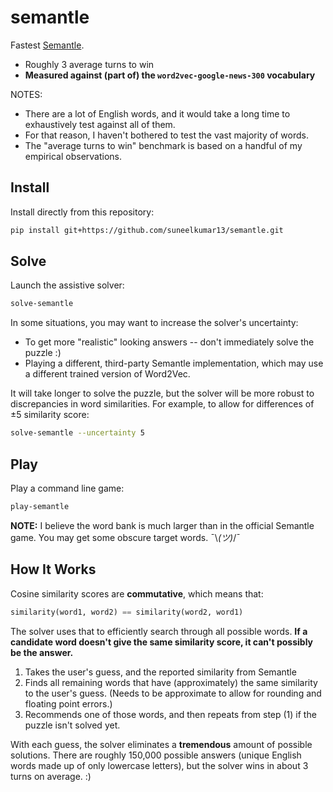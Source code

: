 # semantle

Fastest [Semantle](https://semantle.novalis.org/).

* Roughly 3 average turns to win
* **Measured against (part of) the `word2vec-google-news-300` vocabulary**

NOTES:
* There are a lot of English words, and it would take a long time to exhaustively test against all of them.
* For that reason, I haven't bothered to test the vast majority of words.
* The "average turns to win" benchmark is based on a handful of my empirical observations.


## Install

Install directly from this repository:
```bash
pip install git+https://github.com/suneelkumar13/semantle.git
```

## Solve

Launch the assistive solver:
```bash
solve-semantle
```

In some situations, you may want to increase the solver's uncertainty:
* To get more "realistic" looking answers -- don't immediately solve the puzzle :)
* Playing a different, third-party Semantle implementation, which may use a different trained version of Word2Vec.

It will take longer to solve the puzzle, but the solver will be more robust to discrepancies in word similarities. For example, to allow for differences of ±5 similarity score:
```bash
solve-semantle --uncertainty 5
```

## Play

Play a command line game:
```bash
play-semantle
```
**NOTE:** I believe the word bank is much larger than in the official Semantle game. You may get some obscure target words. ¯\\_(ツ)_/¯


## How It Works

Cosine similarity scores are **commutative**, which means that:
```python
similarity(word1, word2) == similarity(word2, word1)
```
The solver uses that to efficiently search through all possible words. **If a candidate word doesn't give the same similarity score, it can't possibly be the answer.** 

1. Takes the user's guess, and the reported similarity from Semantle
2. Finds all remaining words that have (approximately) the same similarity to the user's guess. (Needs to be approximate to allow for rounding and floating point errors.)
3. Recommends one of those words, and then repeats from step (1) if the puzzle isn't solved yet.

With each guess, the solver eliminates a **tremendous** amount of possible solutions. There are roughly 150,000 possible answers (unique English words made up of only lowercase letters), but the solver wins in about 3 turns on average. :)  

